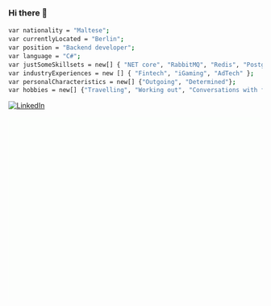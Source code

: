 ### Hi there 👋

```sh
var nationality = "Maltese";
var currentlyLocated = "Berlin";
var position = "Backend developer";
var language = "C#";
var justSomeSkillsets = new[] { "NET core", "RabbitMQ", "Redis", "Postgresql", "K8s", "ELK", "Go"}; // This is not a CV, stop here.
var industryExperiences = new [] { "Fintech", "iGaming", "AdTech" }; 
var personalCharacteristics = new[] {"Outgoing", "Determined"};
var hobbies = new[] {"Travelling", "Working out", "Conversations with friends over beers"}; // Does the last one count?
```
<a href="https://www.linkedin.com/in/camilleriben/">
<img src="https://img.shields.io/badge/-LinkedIn-%233781da" alt="LinkedIn"/></a> 

![wave](https://github.com/bencami22/bencami22/raw/master/wave.gif)
